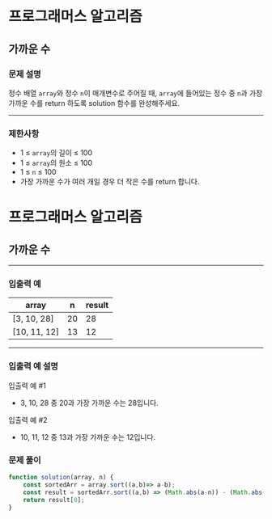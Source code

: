 # 프로그래머스 알고리즘

## 가까운 수

### **문제 설명**

정수 배열 `array`와 정수 `n`이 매개변수로 주어질 때, `array`에 들어있는 정수 중 `n`과 가장 가까운 수를 return 하도록 solution 함수를 완성해주세요.

---

### 제한사항

- 1 ≤ `array`의 길이 ≤ 100
- 1 ≤ `array`의 원소 ≤ 100
- 1 ≤ `n` ≤ 100
- 가장 가까운 수가 여러 개일 경우 더 작은 수를 return 합니다.
# 프로그래머스 알고리즘
## 가까운 수
---

### 입출력 예

| array | n | result |
| --- | --- | --- |
| [3, 10, 28] | 20 | 28 |
| [10, 11, 12] | 13 | 12 |

---

### 입출력 예 설명

입출력 예 #1

- 3, 10, 28 중 20과 가장 가까운 수는 28입니다.

입출력 예 #2

- 10, 11, 12 중 13과 가장 가까운 수는 12입니다.

### 문제 풀이
```jsx
function solution(array, n) {
    const sortedArr = array.sort((a,b)=> a-b);
    const result = sortedArr.sort((a,b) => (Math.abs(a-n)) - (Math.abs(b-n)));
    return result[0];
}
```